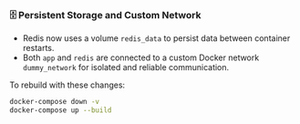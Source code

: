 ### 🗄️ Persistent Storage and Custom Network

- Redis now uses a volume `redis_data` to persist data between container restarts.
- Both `app` and `redis` are connected to a custom Docker network `dummy_network` for isolated and reliable communication.

To rebuild with these changes:
```bash
docker-compose down -v
docker-compose up --build